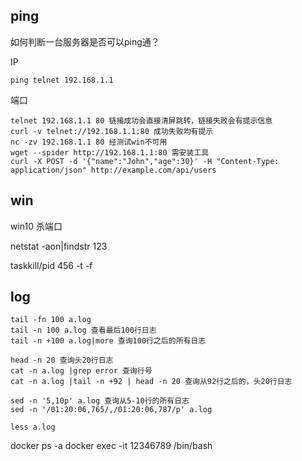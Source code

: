 ## ping
如何判断一台服务器是否可以ping通？

IP

    ping telnet 192.168.1.1

端口

    telnet 192.168.1.1 80 链接成功会直接清屏跳转，链接失败会有提示信息
    curl -v telnet://192.168.1.1:80 成功失败均有提示
    nc -zv 192.168.1.1 80 经测试win不可用
    wget --spider http://192.168.1.1:80 需安装工具
    curl -X POST -d '{"name":"John","age":30}' -H "Content-Type: application/json" http://example.com/api/users

## win

win10 杀端口

netstat -aon|findstr 123

taskkill/pid 456 -t -f

## log

```
tail -fn 100 a.log
tail -n 100 a.log 查看最后100行日志
tail -n +100 a.log|more 查询100行之后的所有日志

head -n 20 查询头20行日志
cat -n a.log |grep error 查询行号
cat -n a.log |tail -n +92 | head -n 20 查询从92行之后的，头20行日志

sed -n '5,10p' a.log 查询从5-10行的所有日志
sed -n '/01:20:06,765/,/01:20:06,787/p' a.log

less a.log
```

docker ps -a
docker exec -it 12346789 /bin/bash
